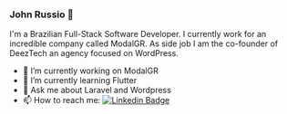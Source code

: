 ### John Russio 🚀

I'm a Brazilian Full-Stack Software Developer. I currently work for an incredible company called ModalGR. As side job I am the co-founder of DeezTech an agency focused on WordPress.

- 🔭 I’m currently working on ModalGR
- 🌱 I’m currently learning Flutter
- 💬 Ask me about Laravel and Wordpress
- 📫 How to reach me: [![Linkedin Badge](https://img.shields.io/badge/-John%20Russio-blue?style=flat-square&logo=Linkedin&logoColor=white&link=https://www.linkedin.com/in/johnrenatodev/)](https://www.linkedin.com/in/johnrenatodev/) 
